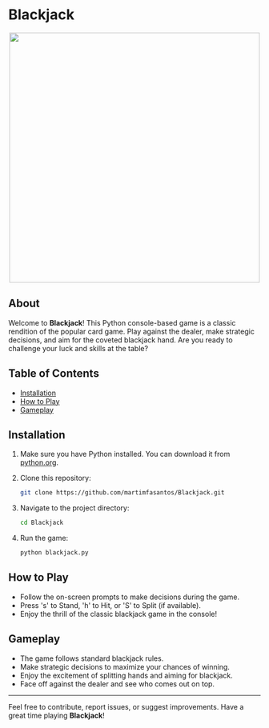 # Blackjack

<p align="center">
  <img src="https://i.imgur.com/iWIcPYd.png" width="500" />
</p>

## About

Welcome to **Blackjack**! This Python console-based game is a classic rendition of the popular card game. Play against the dealer, make strategic decisions, and aim for the coveted blackjack hand. Are you ready to challenge your luck and skills at the table?

## Table of Contents

- [Installation](#installation)
- [How to Play](#how-to-play)
- [Gameplay](#gameplay)

## Installation

1. Make sure you have Python installed. You can download it from [python.org](https://www.python.org/downloads/).

2. Clone this repository:

   ```bash
   git clone https://github.com/martimfasantos/Blackjack.git
   ```

3. Navigate to the project directory:

   ```bash
   cd Blackjack
   ```

4. Run the game:

   ```bash
   python blackjack.py
   ```

## How to Play

- Follow the on-screen prompts to make decisions during the game.
- Press 's' to Stand, 'h' to Hit, or 'S' to Split (if available).
- Enjoy the thrill of the classic blackjack game in the console!

## Gameplay

- The game follows standard blackjack rules.
- Make strategic decisions to maximize your chances of winning.
- Enjoy the excitement of splitting hands and aiming for blackjack.
- Face off against the dealer and see who comes out on top.

---

Feel free to contribute, report issues, or suggest improvements. Have a great time playing **Blackjack**!

